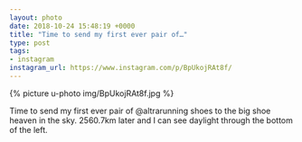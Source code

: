 ```yaml
---
layout: photo
date: 2018-10-24 15:48:19 +0000
title: "Time to send my first ever pair of…"
type: post
tags:
- instagram
instagram_url: https://www.instagram.com/p/BpUkojRAt8f/
---
```


{% picture u-photo img/BpUkojRAt8f.jpg %}

Time to send my first ever pair of @altrarunning shoes to the big shoe heaven in the sky. 2560.7km later and I can see daylight through the bottom of the left.
